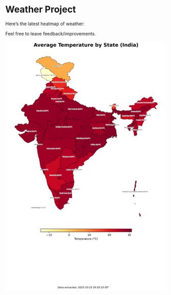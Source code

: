 # Weather Project

Here’s the latest heatmap of weather:

Feel free to leave feedback/improvements.

![India Heatmap](docs/assets/india_heatmap.png?v=F9B1C3)

